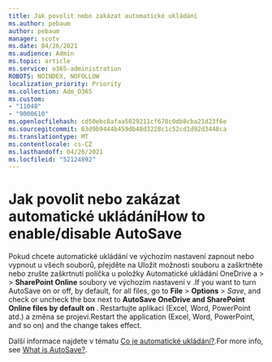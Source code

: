 ```yaml
---
title: Jak povolit nebo zakázat automatické ukládání
ms.author: pebaum
author: pebaum
manager: scotv
ms.date: 04/26/2021
ms.audience: Admin
ms.topic: article
ms.service: o365-administration
ROBOTS: NOINDEX, NOFOLLOW
localization_priority: Priority
ms.collection: Adm_O365
ms.custom:
- "11048"
- "9000610"
ms.openlocfilehash: cd50ebc8afaa5029211cf678c0db8cba21d23f6e
ms.sourcegitcommit: 63d9b9444b459db48d3228c1c52cd1d92d3448ca
ms.translationtype: MT
ms.contentlocale: cs-CZ
ms.lasthandoff: 04/26/2021
ms.locfileid: "52124892"
---
```

# <a name="how-to-enabledisable-autosave"></a><span data-ttu-id="6fab4-102">Jak povolit nebo zakázat automatické ukládání</span><span class="sxs-lookup"><span data-stu-id="6fab4-102">How to enable/disable AutoSave</span></span>

<span data-ttu-id="6fab4-103">Pokud chcete automatické ukládání ve výchozím nastavení zapnout nebo vypnout u všech souborů, přejděte na Uložit možnosti souboru a zaškrtněte nebo zrušte zaškrtnutí políčka u položky Automatické ukládání OneDrive a  >    >   **SharePoint Online <application>** soubory ve výchozím nastavení v .</span><span class="sxs-lookup"><span data-stu-id="6fab4-103">If you want to turn AutoSave on or off, by default, for all files, go to **File** > **Options** > *Save*, and check or uncheck the box next to **AutoSave OneDrive and SharePoint Online files by default on <application>**.</span></span> <span data-ttu-id="6fab4-104">Restartujte aplikaci (Excel, Word, PowerPoint atd.) a změna se projeví.</span><span class="sxs-lookup"><span data-stu-id="6fab4-104">Restart the application (Excel, Word, PowerPoint, and so on) and the change takes effect.</span></span> 

<span data-ttu-id="6fab4-105">Další informace najdete v tématu [Co je automatické ukládání?](https://support.microsoft.com/topic/what-is-autosave-6d6bd723-ebfd-4e40-b5f6-ae6e8088f7a5?ui=en-us&rs=en-us&ad=us).</span><span class="sxs-lookup"><span data-stu-id="6fab4-105">For more info, see [What is AutoSave?](https://support.microsoft.com/topic/what-is-autosave-6d6bd723-ebfd-4e40-b5f6-ae6e8088f7a5?ui=en-us&rs=en-us&ad=us).</span></span>